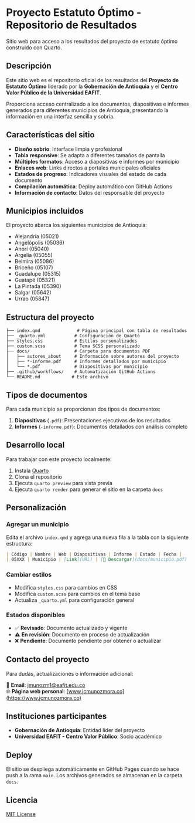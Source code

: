 # Proyecto Estatuto Óptimo - Repositorio de Resultados

Sitio web para acceso a los resultados del proyecto de estatuto óptimo construido con Quarto.

## Descripción

Este sitio web es el repositorio oficial de los resultados del **Proyecto de Estatuto Óptimo** liderado por la **Gobernación de Antioquia** y el **Centro Valor Público de la Universidad EAFIT**. 

Proporciona acceso centralizado a los documentos, diapositivas e informes generados para diferentes municipios de Antioquia, presentando la información en una interfaz sencilla y sobria.

## Características del sitio

- **Diseño sobrio**: Interface limpia y profesional
- **Tabla responsive**: Se adapta a diferentes tamaños de pantalla
- **Múltiples formatos**: Acceso a diapositivas e informes por municipio
- **Enlaces web**: Links directos a portales municipales oficiales
- **Estados de progreso**: Indicadores visuales del estado de cada documento
- **Compilación automática**: Deploy automático con GitHub Actions
- **Información de contacto**: Datos del responsable del proyecto

## Municipios incluidos

El proyecto abarca los siguientes municipios de Antioquia:

- Alejandría (05021)
- Angelópolis (05036)
- Anorí (05040)
- Argelia (05055)
- Belmira (05086)
- Briceño (05107)
- Guadalupe (05315)
- Guatapé (05321)
- La Pintada (05390)
- Salgar (05642)
- Urrao (05847)

## Estructura del proyecto

```
├── index.qmd              # Página principal con tabla de resultados
├── _quarto.yml           # Configuración de Quarto
├── styles.css            # Estilos personalizados
├── custom.scss           # Tema SCSS personalizado
├── docs/                 # Carpeta para documentos PDF
│   ├── autores_about     # Información sobre autores del proyecto
│   ├── *-informe.pdf     # Informes detallados por municipio
│   └── *.pdf             # Diapositivas por municipio
├── .github/workflows/    # Automatización GitHub Actions
└── README.md            # Este archivo
```

## Tipos de documentos

Para cada municipio se proporcionan dos tipos de documentos:

1. **Diapositivas** (`.pdf`): Presentaciones ejecutivas de los resultados
2. **Informes** (`-informe.pdf`): Documentos detallados con análisis completo

## Desarrollo local

Para trabajar con este proyecto localmente:

1. Instala [Quarto](https://quarto.org/docs/get-started/)
2. Clona el repositorio
3. Ejecuta `quarto preview` para vista previa
4. Ejecuta `quarto render` para generar el sitio en la carpeta `docs`

## Personalización

### Agregar un municipio

Edita el archivo `index.qmd` y agrega una nueva fila a la tabla con la siguiente estructura:

```markdown
| Código | Nombre | Web | Diapositivas | Informe | Estado | Fecha |
| 05XXX | Municipio | [Link](URL) | [📄 Descargar](docs/municipio.pdf) | [📊 Descargar](docs/municipio-informe.pdf) | Estado | YYYY-MM-DD |
```

### Cambiar estilos

- Modifica `styles.css` para cambios en CSS
- Modifica `custom.scss` para cambios en el tema base
- Actualiza `_quarto.yml` para configuración general

### Estados disponibles

- ✅ **Revisado**: Documento actualizado y vigente
- ⚠️ **En revisión**: Documento en proceso de actualización  
- ❌ **Pendiente**: Documento pendiente por obtener o actualizar

## Contacto del proyecto

Para dudas, actualizaciones o información adicional:

📧 **Email**: [jmunozm1@eafit.edu.co](mailto:jmunozm1@eafit.edu.co)  
🌐 **Página web personal**: [www.jcmunozmora.co](https://www.jcmunozmora.co)

## Instituciones participantes

- **Gobernación de Antioquia**: Entidad líder del proyecto
- **Universidad EAFIT - Centro Valor Público**: Socio académico

## Deploy

El sitio se despliega automáticamente en GitHub Pages cuando se hace push a la rama `main`. Los archivos generados se almacenan en la carpeta `docs`.

## Licencia

[MIT License](LICENSE)
